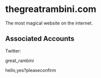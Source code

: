 # thegreatrambini.com
The most magical website on the internet.

## Associated Accounts

Twitter:

great_rambini

hello,yes?pleaseconfirm

